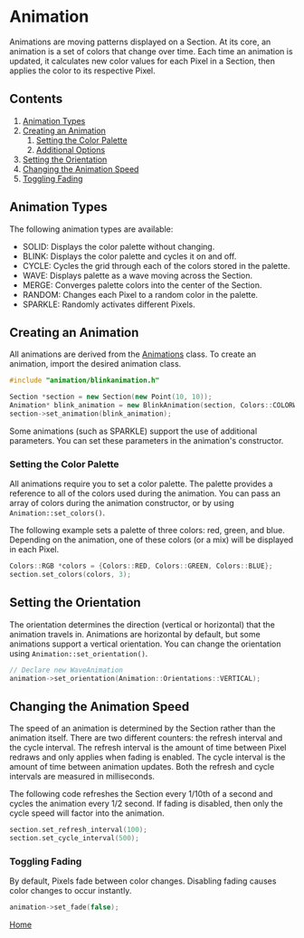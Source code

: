 # Animation
Animations are moving patterns displayed on a Section. At its core, an animation is a set of colors that change over time. Each time an animation is updated, it calculates new color values for each Pixel in a Section, then applies the color to its respective Pixel.

## Contents
1. [Animation Types](#animation-types)
2. [Creating an Animation](#creating-an-animation)
	1. [Setting the Color Palette](#setting-the-color-palette)
	2. [Additional Options](#additional-options)
3. [Setting the Orientation](#setting-the-orientation)
4. [Changing the Animation Speed](#changing-the-animation-speed)
5. [Toggling Fading](#toggling-fading)

## Animation Types
The following animation types are available:
* SOLID: Displays the color palette without changing.
* BLINK: Displays the color palette and cycles it on and off.
* CYCLE: Cycles the grid through each of the colors stored in the palette.
* WAVE: Displays palette as a wave moving across the Section.
* MERGE: Converges palette colors into the center of the Section.
* RANDOM: Changes each Pixel to a random color in the palette.
* SPARKLE: Randomly activates different Pixels.

## Creating an Animation
All animations are derived from the [Animations](src/animation/animation.h) class. To create an animation, import the desired animation class.

```c++
#include "animation/blinkanimation.h"

Section *section = new Section(new Point(10, 10));
Animation* blink_animation = new BlinkAnimation(section, Colors::COLORWHEEL, 12);
section->set_animation(blink_animation);
``` 

Some animations (such as SPARKLE) support the use of additional parameters. You can set these parameters in the animation's constructor.


### Setting the Color Palette
All animations require you to set a color palette. The palette provides a reference to all of the colors used during the animation. You can pass an array of colors during the animation constructor, or by using `Animation::set_colors()`.

The following example sets a palette of three colors: red, green, and blue. Depending on the animation, one of these colors (or a mix) will be displayed in each Pixel.
```c++
Colors::RGB *colors = {Colors::RED, Colors::GREEN, Colors::BLUE};
section.set_colors(colors, 3);
```

## Setting the Orientation
The orientation determines the direction (vertical or horizontal) that the animation travels in. Animations are horizontal by default, but some animations support a vertical orientation. You can change the orientation using `Animation::set_orientation()`.

```c++
// Declare new WaveAnimation
animation->set_orientation(Animation::Orientations::VERTICAL);
```

## Changing the Animation Speed
The speed of an animation is determined by the Section rather than the animation itself. There are two different counters: the refresh interval and the cycle interval. The refresh interval is the amount of time between Pixel redraws and only applies when fading is enabled. The cycle interval is the amount of time between animation updates. Both the refresh and cycle intervals are measured in milliseconds.

The following code refreshes the Section every 1/10th of a second and cycles the animation every 1/2 second. If fading is disabled, then only the cycle speed will factor into the animation.
```c++
section.set_refresh_interval(100);
section.set_cycle_interval(500);
```

### Toggling Fading
By default, Pixels fade between color changes. Disabling fading causes color changes to occur instantly.
```c++
animation->set_fade(false);
```

[Home](README.md)

